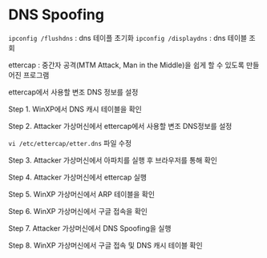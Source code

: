 
# DNS Spoofing

`ipconfig /flushdns` : dns 테이플 초기화
`ipconfig /displaydns` : dns 테이블 조회

ettercap : 중간자 공격(MTM Attack, Man in the Middle)을 쉽게 할 수 있도록 만들어진 프로그램

ettercap에서 사용할 변조 DNS 정보를 설정

Step 1. WinXP에서 DNS 캐시 테이블을 확인

Step 2. Attacker 가상머신에서 ettercap에서 사용할 변조 DNS정보를 설정

`vi /etc/ettercap/etter.dns` 파일 수정

Step 3. Attacker 가상머신에서 아파치를 실행 후 브라우저를 통해 확인


Step 4. Attacker 가상머신에서 ettercap 실행

Step 5. WinXP 가상머신에서 ARP 테이블을 확인

Step 6. WinXP 가상머신에서 구글 접속을 확인

Step 7. Attacker 가상머신에서 DNS Spoofing을 실행

Step 8. WinXP 가상머신에서 구글 접속 및 DNS 캐시 테이블 확인